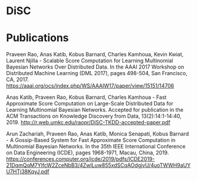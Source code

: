 # DiSC

# Publications
Praveen Rao, Anas Katib, Kobus Barnard, Charles Kamhoua, Kevin Kwiat, Laurent Njilla - Scalable Score Computation for Learning Multinomial Bayesian Networks Over Distributed Data. In the AAAI 2017 Workshop on Distributed Machine Learning (DML 2017), pages 498-504, San Francisco, CA, 2017. https://aaai.org/ocs/index.php/WS/AAAIW17/paper/view/15151/14706

Anas Katib, Praveen Rao, Kobus Barnard, Charles Kamhoua - Fast Approximate Score Computation on Large-Scale Distributed Data for Learning Multinomial Bayesian Networks. Accepted for publication in the ACM Transactions on Knowledge Discovery from Data, 13(2):14:1-14:40, 2019. http://r.web.umkc.edu/raopr/DiSC-TKDD-accepted-paper.pdf

Arun Zachariah, Praveen Rao, Anas Katib, Monica Senapati, Kobus Barnard - A Gossip-Based System for Fast Approximate Score Computation in Multinomial Bayesian Networks. In the 35th IEEE International Conference on Data Engineering (ICDE), pages 1968-1971, Macau, China, 2019. https://conferences.computer.org/icde/2019/pdfs/ICDE2019-21DqmQqM7YlfcW2ZceNbB3/4ZwlLuw855xdSCqAOdgjvU/4uoTWWH9aUYU7HTj38KqyJ.pdf
